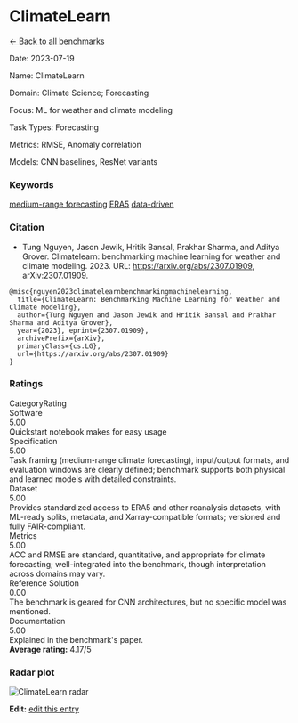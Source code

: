 # ClimateLearn

<p><a class="md-button back-link" href="../">← Back to all benchmarks</a></p>
<div class="info-block meta-block">
  <p class="meta-row"><span class="meta-label">Date</span><span class="meta-sep">:</span> <span class="meta-value">2023-07-19</span></p>
  <p class="meta-row"><span class="meta-label">Name</span><span class="meta-sep">:</span> <span class="meta-value">ClimateLearn</span></p>
  <p class="meta-row"><span class="meta-label">Domain</span><span class="meta-sep">:</span> <span class="meta-value">Climate Science; Forecasting</span></p>
  <p class="meta-row"><span class="meta-label">Focus</span><span class="meta-sep">:</span> <span class="meta-value">ML for weather and climate modeling</span></p>
  <p class="meta-row"><span class="meta-label">Task Types</span><span class="meta-sep">:</span> <span class="meta-value">Forecasting</span></p>
  <p class="meta-row"><span class="meta-label">Metrics</span><span class="meta-sep">:</span> <span class="meta-value">RMSE, Anomaly correlation</span></p>
  <p class="meta-row"><span class="meta-label">Models</span><span class="meta-sep">:</span> <span class="meta-value">CNN baselines, ResNet variants</span></p>
</div>
<h3>Keywords</h3>

<div class="chips"><a class="chip chip-link" href="../#kw=medium-range%20forecasting">medium-range forecasting</a> <a class="chip chip-link" href="../#kw=ERA5">ERA5</a> <a class="chip chip-link" href="../#kw=data-driven">data-driven</a> </div>
<h3>Citation</h3>

- Tung Nguyen, Jason Jewik, Hritik Bansal, Prakhar Sharma, and Aditya Grover. Climatelearn: benchmarking machine learning for weather and climate modeling. 2023. URL: https://arxiv.org/abs/2307.01909, arXiv:2307.01909.

<pre><code class="language-bibtex">@misc{nguyen2023climatelearnbenchmarkingmachinelearning, 
  title={ClimateLearn: Benchmarking Machine Learning for Weather and Climate Modeling}, 
  author={Tung Nguyen and Jason Jewik and Hritik Bansal and Prakhar Sharma and Aditya Grover},
  year={2023}, eprint={2307.01909}, 
  archivePrefix={arXiv}, 
  primaryClass={cs.LG},
  url={https://arxiv.org/abs/2307.01909}
}</code></pre>
<h3>Ratings</h3>
<div class="ratings-grid">
  <div class="ratings-head ratings-cell"><span>Category</span><span>Rating</span></div>
  <div class="rating-item">  <div class="rating-cat">Software</div>  <div class="rating-badge">5.00</div>  <div class="rating-bar"><span style="width:100%"></span></div>  <div class="rating-reason">Quickstart notebook makes for easy usage
</div></div><div class="rating-item">  <div class="rating-cat">Specification</div>  <div class="rating-badge">5.00</div>  <div class="rating-bar"><span style="width:100%"></span></div>  <div class="rating-reason">Task framing (medium-range climate forecasting), input/output formats, and evaluation windows are clearly defined; benchmark supports both physical and learned models with detailed constraints.
</div></div><div class="rating-item">  <div class="rating-cat">Dataset</div>  <div class="rating-badge">5.00</div>  <div class="rating-bar"><span style="width:100%"></span></div>  <div class="rating-reason">Provides standardized access to ERA5 and other reanalysis datasets, with ML-ready splits, metadata, and Xarray-compatible formats; versioned and fully FAIR-compliant.
</div></div><div class="rating-item">  <div class="rating-cat">Metrics</div>  <div class="rating-badge">5.00</div>  <div class="rating-bar"><span style="width:100%"></span></div>  <div class="rating-reason">ACC and RMSE are standard, quantitative, and appropriate for climate forecasting; well-integrated into the benchmark, though interpretation across domains may vary.
</div></div><div class="rating-item">  <div class="rating-cat">Reference Solution</div>  <div class="rating-badge">0.00</div>  <div class="rating-bar"><span style="width:0%"></span></div>  <div class="rating-reason">The benchmark is geared for CNN architectures, but no specific model was mentioned.
</div></div><div class="rating-item">  <div class="rating-cat">Documentation</div>  <div class="rating-badge">5.00</div>  <div class="rating-bar"><span style="width:100%"></span></div>  <div class="rating-reason">Explained in the benchmark&#x27;s paper. 
</div></div>
</div>
<div class="avg-rating">  <strong>Average rating:</strong> <span class="badge badge--ok badge--sm">4.17/5</span></div><h3>Radar plot</h3>

<div class="radar-wrap"><img class="radar-img" alt="ClimateLearn radar" src="../../../tex/images/climatelearn_radar.png" /></div>

<p><strong>Edit:</strong> <a href="https://github.com/mlcommons-science/benchmark/tree/main/source">edit this entry</a></p>
